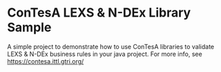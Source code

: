 ConTesA LEXS & N-DEx Library Sample
===================================

A simple project to demonstrate how to use ConTesA libraries to validate LEXS &amp; N-DEx business rules in your java project.  For more info, see https://contesa.ittl.gtri.org/
